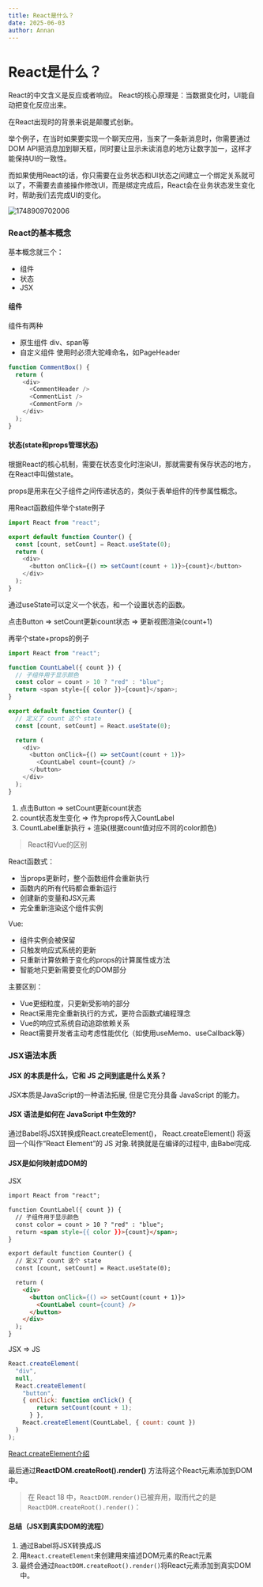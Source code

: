```yaml
---
title: React是什么？
date: 2025-06-03
author: Annan
---
```


# React是什么？

React的中文含义是反应或者响应。 React的核心原理是：当数据变化时，UI能自动把变化反应出来。

在React出现时的背景来说是颠覆式创新。

举个例子，在当时如果要实现一个聊天应用，当来了一条新消息时，你需要通过DOM API把消息加到聊天框，同时要让显示未读消息的地方让数字加一，这样才能保持UI的一致性。

而如果使用React的话，你只需要在业务状态和UI状态之间建立一个绑定关系就可以了，不需要去直接操作修改UI，而是绑定完成后，React会在业务状态发生变化时，帮助我们去完成UI的变化。

![1748909702006](https://typora-an.oss-cn-hangzhou.aliyuncs.com/%E5%89%8D%E7%AB%AF/202506030815096.jpg)

### React的基本概念

基本概念就三个：

- 组件
- 状态
- JSX

#### 组件

组件有两种

- 原生组件 div、span等
- 自定义组件 使用时必须大驼峰命名，如PageHeader

```JavaScript
function CommentBox() {
  return (
    <div>
      <CommentHeader />
      <CommentList />
      <CommentForm />
    </div>
  );
}
```

#### 状态(state和props管理状态)

根据React的核心机制，需要在状态变化时渲染UI，那就需要有保存状态的地方，在React中叫做state。

props是用来在父子组件之间传递状态的，类似于表单组件的传参属性概念。

用React函数组件举个state例子

```JavaScript
import React from "react";

export default function Counter() {
  const [count, setCount] = React.useState(0);
  return (
    <div>
      <button onClick={() => setCount(count + 1)}>{count}</button>
    </div>
  );
}
```

通过useState可以定义一个状态，和一个设置状态的函数。

点击Button ⇒ setCount更新count状态 ⇒ 更新视图渲染(count+1)

再举个state+props的例子

```JavaScript
import React from "react";

function CountLabel({ count }) {
  // 子组件用于显示颜色
  const color = count > 10 ? "red" : "blue";
  return <span style={{ color }}>{count}</span>;
}

export default function Counter() {
  // 定义了 count 这个 state
  const [count, setCount] = React.useState(0);

  return (
    <div>
      <button onClick={() => setCount(count + 1)}>
        <CountLabel count={count} />
      </button>
    </div>
  );
}
```

1. 点击Button ⇒ setCount更新count状态
2. count状态发生变化 ⇒ 作为props传入CountLabel
3. CountLabel重新执行 + 渲染(根据count值对应不同的color颜色)

> React和Vue的区别

React函数式：

- 当props更新时，整个函数组件会重新执行
- 函数内的所有代码都会重新运行
- 创建新的变量和JSX元素
- 完全重新渲染这个组件实例

Vue:

- 组件实例会被保留
- 只触发响应式系统的更新
- 只重新计算依赖于变化的props的计算属性或方法
- 智能地只更新需要变化的DOM部分

主要区别：

- Vue更细粒度，只更新受影响的部分
- React采用完全重新执行的方式，更符合函数式编程理念
- Vue的响应式系统自动追踪依赖关系
- React需要开发者主动考虑性能优化（如使用useMemo、useCallback等）

### JSX语法本质

#### JSX 的本质是什么，它和 JS 之间到底是什么关系？

JSX本质是JavaScript的一种语法拓展, 但是它充分具备 JavaScript 的能力。

#### JSX 语法是如何在 JavaScript 中生效的?

通过Babel将JSX转换成React.createElement()， React.createElement() 将返回一个叫作“React Element”的 JS 对象.转换就是在编译的过程中,  由Babel完成.

#### JSX是如何映射成DOM的

JSX

```html
import React from "react";

function CountLabel({ count }) {
  // 子组件用于显示颜色
  const color = count > 10 ? "red" : "blue";
  return <span style={{ color }}>{count}</span>;
}

export default function Counter() {
  // 定义了 count 这个 state
  const [count, setCount] = React.useState(0);

  return (
    <div>
      <button onClick={() => setCount(count + 1)}>
        <CountLabel count={count} />
      </button>
    </div>
  );
}
```

JSX ⇒ JS

```JavaScript
React.createElement(
  "div",
  null,
  React.createElement(
    "button",
    { onClick: function onClick() {
        return setCount(count + 1);
      } },
    React.createElement(CountLabel, { count: count })
  )
);
```

[React.createElement介绍](https://zh-hans.react.dev/reference/react/createElement)

最后通过**ReactDOM.createRoot().render()** 方法将这个React元素添加到DOM中。

> 在 React 18 中，`ReactDOM.render()`已被弃用，取而代之的是`ReactDOM.createRoot().render()`：

#### 总结（JSX到真实DOM的流程）

1. 通过Babel将JSX转换成JS
2. 用`React.createElement`来创建用来描述DOM元素的React元素
3. 最终会通过`ReactDOM.createRoot().render()`将React元素添加到真实DOM中。